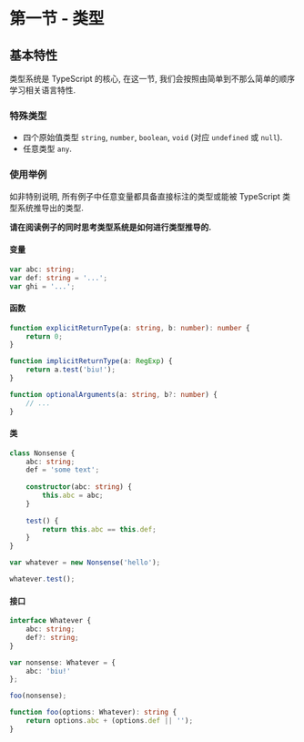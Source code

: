 # 第一节 - 类型

## 基本特性

类型系统是 TypeScript 的核心, 在这一节, 我们会按照由简单到不那么简单的顺序学习相关语言特性.

### 特殊类型

- 四个原始值类型 `string`, `number`, `boolean`, `void` (对应 `undefined` 或 `null`).
- 任意类型 `any`.

### 使用举例

如非特别说明, 所有例子中任意变量都具备直接标注的类型或能被 TypeScript 类型系统推导出的类型.

**请在阅读例子的同时思考类型系统是如何进行类型推导的.**

#### 变量

```typescript
var abc: string;
var def: string = '...';
var ghi = '...';
```

#### 函数

```typescript
function explicitReturnType(a: string, b: number): number {
    return 0;
}

function implicitReturnType(a: RegExp) {
    return a.test('biu!');
}

function optionalArguments(a: string, b?: number) {
    // ...
}
```

#### 类

```typescript
class Nonsense {
    abc: string;
    def = 'some text';
    
    constructor(abc: string) {
        this.abc = abc;
    }
    
    test() {
        return this.abc == this.def;
    }
}

var whatever = new Nonsense('hello');

whatever.test();
```

#### 接口

```typescript
interface Whatever {
    abc: string;
    def?: string;
}

var nonsense: Whatever = {
    abc: 'biu!'
};

foo(nonsense);

function foo(options: Whatever): string {
    return options.abc + (options.def || '');
}
```